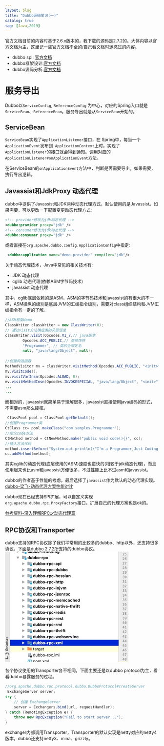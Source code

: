 ```yaml
---
layout: blog
title: "Dubbo源码笔记(一)"
catalog: true
tag: [Java,2019]
---
```

官方文档目前的内容时基于2.6.x版本的，我下载的源码是2.7.2的。大体内容以官方文档为主，这里记一些官方文档不全的/自己看文档时迷惑过的内容。

+ dubbo spi: [官方文档](http://dubbo.apache.org/zh-cn/docs/source_code_guide/adaptive-extension.html)
+ dubbo框架设计:[官方文档](http://dubbo.apache.org/zh-cn/docs/dev/design.html)
+ dubbo源码分析:[官方文档](http://dubbo.apache.org/zh-cn/docs/source_code_guide/export-service.html)

# 服务导出
Dubbo以`ServiceConfig`, `ReferenceConfig` 为中心，对应的Spring入口就是`ServiceBean`、`ReferenceBean`。服务导出就是从`ServiceBean`开始的。

## ServiceBean
`ServiceBean`实现了`ApplicationListener`接口，在 Spring中，每当一个`ApplicationEvent`发布到` ApplicationContext`上时，实现了`ApplicationListener`的接口就会得到通知。调用对应的`ApplicationListener#onApplicationEvent`方法。

在ServiceBean的`onApplicationEvent`方法中，判断是否需要导出，如果需要，执行导出逻辑。

## Javassist和JdkProxy 动态代理
dubbo中提供了Javassist和JDK两种动态代理方式，默认使用的是Javassist。如果需要，可以更改一下配置变更动态代理方式:
```xml
<!-- provider修改为jdk动态代理 -->
<dubbo:provider proxy="jdk" />
<!-- consumer修改为jdk动态代理 -->
<dubbo:consumer proxy="jdk" />
```
或者直接在`org.apache.dubbo.config.ApplicationConfig`中指定:
```xml
 <dubbo:application name="demo-provider" compiler="jdk"/>
```
关于动态代理技术，Java中常见的相关技术有:
+ JDK 动态代理
+ cglib 动态代理(依赖ASM字节码技术)
+ javassist 动态代理

其中，cglib底层依赖的是ASM，ASM的字节码技术和javassist的有很大的不一样，ASM操纵的级别是底层JVM的汇编指令级别，需要对class组织结构和JVM汇编指令有一定的了解。
```java
//ASM框架demo
ClassWriter classWriter = new ClassWriter(0);  
// 通过visit方法确定类的头部信息  
classWriter.visit(Opcodes.V1_7,// java版本  
        Opcodes.ACC_PUBLIC,// 类修饰符  
        "Programmer", // 类的全限定名  
        null, "java/lang/Object", null);  
    
//创建构造函数  
MethodVisitor mv = classWriter.visitMethod(Opcodes.ACC_PUBLIC, "<init>", "()V", null, null);  
mv.visitCode();  
mv.visitVarInsn(Opcodes.ALOAD, 0);  
mv.visitMethodInsn(Opcodes.INVOKESPECIAL, "java/lang/Object", "<init>","()V");  
...
...
```
而相对的，javassist就简单易于理解很多，javassist直接使用java编码的形式，不需要asm那么硬核。
```java
 ClassPool pool = ClassPool.getDefault();  
//创建Programmer类       
CtClass cc= pool.makeClass("com.samples.Programmer");  
//定义code方法  
CtMethod method = CtNewMethod.make("public void code(){}", cc);  
//插入方法代码  
method.insertBefore("System.out.println(\"I'm a Programmer,Just Coding.....\");");  
cc.addMethod(method);  
```
其实cglib的动态代理(底层使用的ASM)速度也蛮快的(相较于jdk动态代理)，而且使用起来也比asm和javassist方便很多，不过性能上比不过asm和javassist。

dubbo的作者基于性能的考虑，最后选择了`javassist`作为默认的动态代理实现。[dubbo-梁飞-动态代理方案性能对比](https://javatar.iteye.com/blog/814426)

dubbo现在已经支持SPI扩展，可以自定义实现`org.apache.dubbo.rpc.ProxyFactory`接口，扩展自己的代理方案也是ok的。

[参考资料-深入理解RPC之动态代理篇](https://www.cnkirito.moe/rpc-dynamic-proxy/)

## RPC协议和Transporter
dubbo支持的RPC协议除了我们平常用的比较多的dubbo、http以外，还支持很多协议，下面是dubbo 2.7.2所支持的dubbo协议。
![dubbo支持的rpc协议](https://raw.githubusercontent.com/RussXia/RussXia.github.io/master/_pic/dubbo_rpc_protocol.jpg)

各个协议使用的Transporter各不相同，下面主要还是以dubbo protocol为主，看看dubbo暴露服务的过程。
```java
//org.apache.dubbo.rpc.protocol.dubbo.DubboProtocol#createServer
 ExchangeServer server;
try {
    // 创建 ExchangeServer
    server = Exchangers.bind(url, requestHandler);
} catch (RemotingException e) {
    throw new RpcException("Fail to start server...");
}
```
exchanger内部调用Transporter，Transporter的默认实现是netty对应的netty4版本，dubbo还支持netty3、mina、grizzly。
